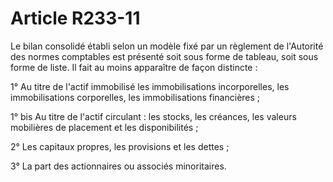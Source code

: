 # Article R233-11

<p>Le bilan consolidé établi selon un modèle fixé par un règlement de l'Autorité des normes comptables est présenté soit sous forme de tableau, soit sous forme de liste. Il fait au moins apparaître de façon distincte : </p><p>1° Au titre de l'actif immobilisé les immobilisations incorporelles, les immobilisations corporelles, les immobilisations financières ; </p><p>1° bis Au titre de l'actif circulant : les stocks, les créances, les valeurs mobilières de placement et les disponibilités ;</p><p>2° Les capitaux propres, les provisions et les dettes ; </p><p>3° La part des actionnaires ou associés minoritaires.</p>